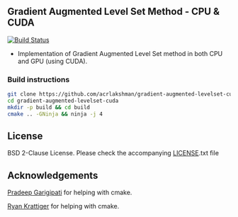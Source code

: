 ## Gradient Augmented Level Set Method - CPU & CUDA
[![Build Status](https://travis-ci.org/acrlakshman/gradient-augmented-levelset-cuda.svg?branch=master)](https://travis-ci.org/acrlakshman/gradient-augmented-levelset-cuda)

* Implementation of Gradient Augmented Level Set method in both CPU and GPU (using CUDA).

### Build instructions

```sh
git clone https://github.com/acrlakshman/gradient-augmented-levelset-cuda --recursive
cd gradient-augmented-levelset-cuda
mkdir -p build && cd build
cmake .. -GNinja && ninja -j 4
```


License
-------

BSD 2-Clause License. Please check the accompanying [LICENSE].txt file

Acknowledgements
----------------

[Pradeep Garigipati] for helping with cmake.

[Ryan Krattiger] for helping with cmake.

[LICENSE]:https://github.com/acrlakshman/gradient_augmented_levelset_cuda/blob/master/LICENSE
[Pradeep Garigipati]:https://github.com/9prady9
[Ryan Krattiger]:https://github.com/rjk9w5
